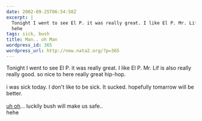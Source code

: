 ```yaml
---
date: 2002-09-25T06:54:58Z
excerpt: |
  Tonight I went to see El P. it was really great. I like El P. Mr. Lif is also really really good. so nice to here really great hip-hop.i was sick today. I don't like to be sick. It sucked. hopefully tomarrow will be better.uh oh... luckily bush will make us safe..
  hehe
tags: sick, bush
title: Man.. oh Man
wordpress_id: 365
wordpress_url: http://new.nata2.org/?p=365
---
```


Tonight I went to see El P. it was really great. I like El P. Mr. Lif is also really really good. so nice to here really great hip-hop.<br/><br/>i was sick today. I don't like to be sick. It sucked. hopefully tomarrow will be better.<br/><br/><a href="http://www.timesonline.co.uk/article/0,,3-426418,00.html">uh oh</a>... luckily bush will make us safe..<br/>
hehe

